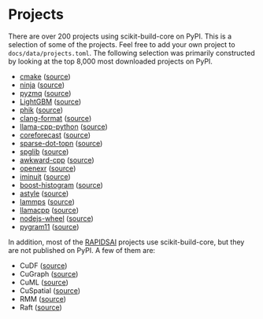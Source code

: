 # Projects

There are over 200 projects using scikit-build-core on PyPI. This is a selection
of some of the projects. Feel free to add your own project to
`docs/data/projects.toml`. The following selection was primarily constructed by
looking at the top 8,000 most downloaded projects on PyPI.

<!--[[[cog
import cog
import tomllib
from pathlib import Path

DIR = Path(cog.inFile).parent
PROJECTS = DIR / "data/projects.toml"

with PROJECTS.open("rb") as f:
    projects = tomllib.load(f)

for project in projects["project"]:
    pypi = project["pypi"]
    github = project["github"]
    path = project.get("path", "pyproject.toml")

    cog.outl(f"* [{pypi}](https://pypi.org/project/{pypi}) ([source](https://github.com/{github}/blob/HEAD/{path}))")
]]]-->
* [cmake](https://pypi.org/project/cmake) ([source](https://github.com/scikit-build/cmake-python-distributions/blob/HEAD/pyproject.toml))
* [ninja](https://pypi.org/project/ninja) ([source](https://github.com/scikit-build/ninja-python-distributions/blob/HEAD/pyproject.toml))
* [pyzmq](https://pypi.org/project/pyzmq) ([source](https://github.com/zeromq/pyzmq/blob/HEAD/pyproject.toml))
* [LightGBM](https://pypi.org/project/LightGBM) ([source](https://github.com/microsoft/LightGBM/blob/HEAD/python-package/pyproject.toml))
* [phik](https://pypi.org/project/phik) ([source](https://github.com/kaveio/phik/blob/HEAD/pyproject.toml))
* [clang-format](https://pypi.org/project/clang-format) ([source](https://github.com/ssciwr/clang-format-wheel/blob/HEAD/pyproject.toml))
* [llama-cpp-python](https://pypi.org/project/llama-cpp-python) ([source](https://github.com/abetlen/llama-cpp-python/blob/HEAD/pyproject.toml))
* [coreforecast](https://pypi.org/project/coreforecast) ([source](https://github.com/Nixtla/coreforecast/blob/HEAD/pyproject.toml))
* [sparse-dot-topn](https://pypi.org/project/sparse-dot-topn) ([source](https://github.com/ing-bank/sparse_dot_topn/blob/HEAD/pyproject.toml))
* [spglib](https://pypi.org/project/spglib) ([source](https://github.com/spglib/spglib/blob/HEAD/pyproject.toml))
* [awkward-cpp](https://pypi.org/project/awkward-cpp) ([source](https://github.com/scikit-hep/awkward/blob/HEAD/awkward-cpp/pyproject.toml))
* [openexr](https://pypi.org/project/openexr) ([source](https://github.com/AcademySoftwareFoundation/OpenEXR/blob/HEAD/pyproject.toml))
* [iminuit](https://pypi.org/project/iminuit) ([source](https://github.com/scikit-hep/iminuit/blob/HEAD/pyproject.toml))
* [boost-histogram](https://pypi.org/project/boost-histogram) ([source](https://github.com/scikit-hep/iminuit/blob/HEAD/pyproject.toml))
* [astyle](https://pypi.org/project/astyle) ([source](https://github.com/Freed-Wu/astyle-wheel/blob/HEAD/pyproject.toml))
* [lammps](https://pypi.org/project/lammps) ([source](https://github.com/njzjz/lammps-wheel/blob/HEAD/pyproject.toml))
* [llamacpp](https://pypi.org/project/llamacpp) ([source](https://github.com/thomasantony/llamacpp-python/blob/HEAD/pyproject.toml))
* [nodejs-wheel](https://pypi.org/project/nodejs-wheel) ([source](https://github.com/njzjz/nodejs-wheel/blob/HEAD/pyproject.toml))
* [pygram11](https://pypi.org/project/pygram11) ([source](https://github.com/douglasdavis/pygram11/blob/HEAD/pyproject.toml))
<!--[[[end]]] (checksum: a4abb793ffea3e66bfd362c5cc587555)-->


In addition, most of the [RAPIDSAI](https://github.com/rapidsai) projects use scikit-build-core, but they are not published on PyPI. A few of them are:

* CuDF ([source](https://github.com/rapidsai/cudf/blob/HEAD/python/cudf/pyproject.toml))
* CuGraph ([source](https://github.com/rapidsai/cugraph/blob/HEAD/python/cugraph/pyproject.toml))
* CuML ([source](https://github.com/rapidsai/cuml/blob/HEAD/python/pyproject.toml))
* CuSpatial ([source](https://github.com/rapidsai/cuspatial/blob/HEAD/python/cuspatial/pyproject.toml))
* RMM ([source](https://github.com/rapidsai/rmm/blob/HEAD/python/rmm/pyproject.toml))
* Raft ([source](https://github.com/rapidsai/raft/blob/HEAD/python/pylibraft/pyproject.toml))
